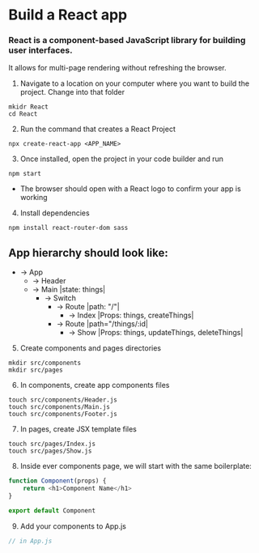 # Build a React app
### React is a component-based JavaScript library for building user interfaces.  
It allows for multi-page rendering without refreshing the browser.  

1. Navigate to a location on your computer where you want to build the project. Change into that folder
```
mkidr React
cd React
```
2. Run the command that creates a React Project
```
npx create-react-app <APP_NAME>
```
3. Once installed, open the project in your code builder and run 
```
npm start
```
  - The browser should open with a React logo to confirm your app is working

4. Install dependencies
```
npm install react-router-dom sass
```
## App hierarchy should look like:
- -> App  
  - -> Header  
  - -> Main |state: things|  
    - -> Switch  
      - -> Route |path: "/"|  
        - -> Index |Props: things, createThings|  
      - -> Route |path="/things/:id|  
        - -> Show |Props: things, updateThings, deleteThings|  


5. Create components and pages directories
```
mkdir src/components
mkdir src/pages
```

6. In components, create app components files
```
touch src/components/Header.js
touch src/components/Main.js
touch src/components/Footer.js
```

7. In pages, create JSX template files
```
touch src/pages/Index.js
touch src/pages/Show.js
```

8. Inside ever components page, we will start with the same boilerplate:
```JavaScript
function Component(props) {
    return <h1>Component Name</h1>
}

export default Component
```

9. Add your components to App.js
```JavaScript
// in App.js


```
